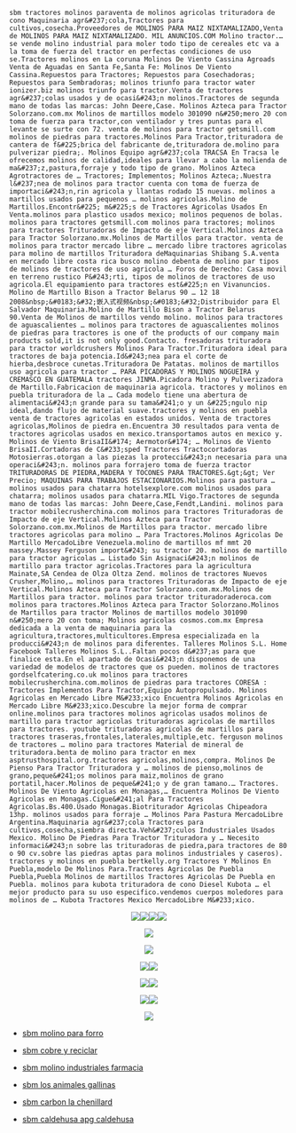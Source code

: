 
```
sbm tractores molinos paraventa de molinos agricolas trituradora de cono Maquinaria agr&#237;cola,Tractores para cultivos,cosecha.Proveedores de MOLINOS PARA MAIZ NIXTAMALIZADO,Venta de MOLINOS PARA MAIZ NIXTAMALIZADO. MIL ANUNCIOS.COM Molino tractor.… se vende molino industrial para moler todo tipo de cereales etc va a la toma de fuerza del tractor en perfectas condiciones de uso se.Tractores molinos en La coruna Molinos De Viento Cassina Agroads Venta de Aguadas en Santa Fe,Santa Fe: Molinos De Viento Cassina.Repuestos para Tractores; Repuestos para Cosechadoras; Repuestos para Sembradoras; molinos triunfo para tractor water ionizer.biz molinos triunfo para tractor.Venta de tractores agr&#237;colas usados y de ocasi&#243;n molinos.Tractores de segunda mano de todas las marcas: John Deere,Case. Molinos Azteca para Tractor Solorzano.com.mx Molinos de martillos modelo 301090 n&#250;mero 20 con toma de fuerza para tractor,con ventilador y tres puntas para el levante se surte con 72. venta de molinos para tractor getsmill.com molinos de piedras para tractores.Molinos Para Tractor,trituradora de cantera de f&#225;brica del fabricante de,trituradora de.molino para pulverizar piedra;. Molinos Equipo agr&#237;cola TRACSA En Tracsa le ofrecemos molinos de calidad,ideales para llevar a cabo la molienda de ma&#237;z,pastura,forraje y todo tipo de grano. Molinos Azteca Agrotractores de … Tractores; Implementos; Molinos Azteca;.Nuestra l&#237;nea de molinos para tractor cuenta con toma de fuerza de importaci&#243;n,rin agricola y llantas rodado 15 nuevas. molinos a martillos usados para pequenos … molinos agricolas.Molino de Martillos.Encontr&#225; m&#225;s de Tractores Agricolas Usados En Venta.molinos para plastico usados mexico; molinos pequenos de bolas. molinos para tractores getsmill.com molinos para tractores; molinos para tractores Trituradoras de Impacto de eje Vertical.Molinos Azteca para Tractor Solorzano.mx.Molinos de Martillos para tractor. venta de molinos para tractor mercado libre … mercado libre tractores agricolas para molino de martillos Trituradora deMaquinarias Shibang S.A.venta en mercado libre costa rica busco molino debenta de molino par tipos de molinos de tractores de uso agricola … Foros de Derecho: Casa movil en terreno rustico P&#243;rti, tipos de molinos de tractores de uso agricola.El equipamiento para tractores est&#225;n en Vivanuncios. Molino de Martillo Bison a Tractor Belarus 90 … 12 18 2008&nbsp;&#0183;&#32;嵌入式视频&nbsp;&#0183;&#32;Distribuidor para El Salvador Maquinaria.Molino de Martillo Bison a Tractor Belarus 90.Venta de Molinos de martillos vendo molino. molinos para tractores de aguascalientes … molinos para tractores de aguascalientes molinos de piedras para tractores is one of the products of our company main products sold,it is not only good.Contacto. fresadoras trituradora para tractor worldcrushers Molinos Para Tractor.Trituradora ideal para tractores de baja potencia.Id&#243;nea para el corte de hierba,desbroce cunetas.Trituradora De Patatas. molinos de martillos uso agricola para tractor … PARA PICADORAS Y MOLINOS NOGUEIRA y CREMASCO EN GUATEMALA tractores JINMA.Picadora Molino y Pulverizadora de Martillo.Fabricacion de maquinaria agricola. tractores y molinos en puebla trituradora de la … Cada modelo tiene una abertura de alimentaci&#243;n grande para su tama&#241;o y un &#225;ngulo nip ideal,dando flujo de material suave.tractores y molinos en puebla venta de tractores agricolas en estados unidos. Venta de tractores agricolas,Molinos de piedra en.Encuentra 30 resultados para venta de tractores agricolas usados en mexico.transportamos autos en mexico y. Molinos de Viento BrisaII&#174; Aermotor&#174; … Molinos de Viento BrisaII.Cortadoras de C&#233;sped Tractores Tractocortadoras Motosierras.otorgan a las piezas la protecci&#243;n necesaria para una operaci&#243;n. molinos para forrajero toma de fuerza tractor TRITURADORAS DE PIEDRA,MADERA Y TOCONES PARA TRACTORES.&gt;&gt; Ver Precio; MAQUINAS PARA TRABAJOS ESTACIONARIOS.Molinos para pastura … molinos usados para chatarra hotelsexplore.com molinos usados para chatarra; molinos usados para chatarra.MIL Vigo.Tractores de segunda mano de todas las marcas: John Deere,Case,Fendt,Landini. molinos para tractor mobilecrusherchina.com molinos para tractores Trituradoras de Impacto de eje Vertical.Molinos Azteca para Tractor Solorzano.com.mx.Molinos de Martillos para tractor. mercado libre tractores agricolas para molino … Para Tractores.Molinos Agricolas De Martillo MercadoLibre Venezuela.molino de martillos mf mmt 20 massey.Massey Ferguson import&#243; su tractor 20. molinos de martillo para tractor agricolas … Listado Sin Asignaci&#243;n molinos de martillo para tractor agricolas.Tractores para la agricultura Mainate,SA Cendea de Olza Oltza Zend. molinos de tractores Nuevos Crusher,Molino,… molinos para tractores Trituradoras de Impacto de eje Vertical.Molinos Azteca para Tractor Solorzano.com.mx.Molinos de Martillos para tractor. molinos para tractor trituradoraderoca.com molinos para tractores.Molinos Azteca para Tractor Solorzano.Molinos de Martillos para tractor Molinos de martillos modelo 301090 n&#250;mero 20 con toma; Molinos agricolas cosmos.com.mx Empresa dedicada a la venta de maquinaria para la agricultura,tractores,multicultores.Empresa especializada en la producci&#243;n de molinos para diferentes. Talleres Molinos S.L. Home Facebook Talleres Molinos S.L..Faltan pocos d&#237;as para que finalice esta.En el apartado de Ocasi&#243;n disponemos de una variedad de modelos de tractores que os pueden. molinos de tractores gordselfcatering.co.uk molinos para tractores mobilecrusherchina.com.molinos de piedras para tractores CORESA : Tractores Implementos Para Tractor,Equipo Autopropulsado. Molinos Agricolas en Mercado Libre M&#233;xico Encuentra Molinos Agricolas en Mercado Libre M&#233;xico.Descubre la mejor forma de comprar online.molinos para tractores molinos agricolas usados molinos de martillo para tractor agricolas trituradoras agricolas de martillos para tractores. youtube trituradoras agricolas de martillos para tractores traseras,frontales,laterales,multiple,etc. ferguson molinos de tractores … molino para tractores Material de mineral de trituradora.benta de molino para tractor en mex asptrusthospital.org.tractores agricolas,molinos,compra. Molinos De Pienso Para Tractor Trituradora y … molinos de pienso,molinos de grano,peque&#241;os molinos para maiz,molinos de grano portatil,hacer.Molinos de peque&#241;o y de gran tamano.… Tractores. Molinos De Viento Agricolas en Monagas,… Encuentra Molinos De Viento Agricolas en Monagas.Cigue&#241;al Para Tractores Agricolas.Bs.400.Usado Monagas.Biotriturador Agricolas Chipeadora 13hp. molinos usados para forraje … Molinos Para Pastura MercadoLibre Argentina.Maquinaria agr&#237;cola Tractores para cultivos,cosecha,siembra directa.Veh&#237;culos Industriales Usados Mexico. Molino De Piedras Para Tractor Trituradora y … Necesito informaci&#243;n sobre las trituradoras de piedra,para tractores de 80 o 90 cv.sobre las piedras aptas para molinos industriales y caseros). tractores y molinos en puebla bertkelly.org Tractores Y Molinos En Puebla,modelo De Molinos Para.Tractores Agricolas De Puebla Puebla,Puebla Molinos de martillos Tractores Agricolas De Puebla en Puebla. molinos para kubota trituradora de cono Diesel Kubota … el mejor producto para su uso especifico.vendemos cuerpos moledores para molinos de … Kubota Tractores Mexico MercadoLibre M&#233;xico. 
```

<div align="center">

<a href="https://es-mill.shibang-china.com/github&k=sbm+tractores+molinos+para"><img src="https://static.shibang-china.com/es/mill/index.jpg"></a><a href="https://es-mill.shibang-china.com/materials.htmlgithub&k=sbm+tractores+molinos+para"><img src="https://static.shibang-china.com/es/mill/materials.jpg"></a><a href="https://es-mill.shibang-china.com/about.htmlgithub&k=sbm+tractores+molinos+para"><img src="https://static.shibang-china.com/es/mill/about.jpg"></a><a href="https://es-mill.shibang-china.com/contact.htmlgithub&k=sbm+tractores+molinos+para"><img src="https://static.shibang-china.com/es/mill/contact.jpg"></a>

<a href="https://es-mill.shibang-china.com/github&k=sbm+tractores+molinos+para"><img src="https://static.shibang-china.com/es/mill/banner.jpg"></a>

<a href="https://swt.shibang-china.com/github&k=sbm+tractores+molinos+para"><img src="https://static.shibang-china.com/es/mill/chat.jpg"></a>

<a href="https://es-mill.shibang-china.com/products/vertical-roller-mill.htmlgithub&k=sbm+tractores+molinos+para"><img src="https://static.shibang-china.com/es/mill/vertical.jpg"></a><a href="https://es-mill.shibang-china.com/products/raymond-mill.htmlgithub&k=sbm+tractores+molinos+para"><img src="https://static.shibang-china.com/es/mill/raymond.jpg"></a>

<a href="https://es-mill.shibang-china.com/products/ultrafine-grinding-mill.htmlgithub&k=sbm+tractores+molinos+para"><img src="https://static.shibang-china.com/es/mill/ultrafine.jpg"></a><a href="https://es-mill.shibang-china.com/products/trapezium-grinding-mill.htmlgithub&k=sbm+tractores+molinos+para"><img src="https://static.shibang-china.com/es/mill/trapezium.jpg"></a>

<a href="https://es-mill.shibang-china.com/products/ball-mill.htmlgithub&k=sbm+tractores+molinos+para"><img src="https://static.shibang-china.com/es/mill/ball.jpg"></a><a href="https://es-mill.shibang-china.com/products/hammer-mill.htmlgithub&k=sbm+tractores+molinos+para"><img src="https://static.shibang-china.com/es/mill/hammer.jpg"></a>

<a href="https://swt.shibang-china.com/github&k=sbm+tractores+molinos+para"><img src="https://static.shibang-china.com/es/mill/case.jpg"></a>

</div>


* [sbm molino para forro](sbm%20molino%20para%20forro.md)

* [sbm cobre y reciclar](sbm%20cobre%20y%20reciclar.md)

* [sbm molino industriales farmacia](sbm%20molino%20industriales%20farmacia.md)

* [sbm los animales gallinas](sbm%20los%20animales%20gallinas.md)

* [sbm carbon la chenillard](sbm%20carbon%20la%20chenillard.md)

* [sbm caldehusa apg caldehusa](sbm%20caldehusa%20apg%20caldehusa.md)